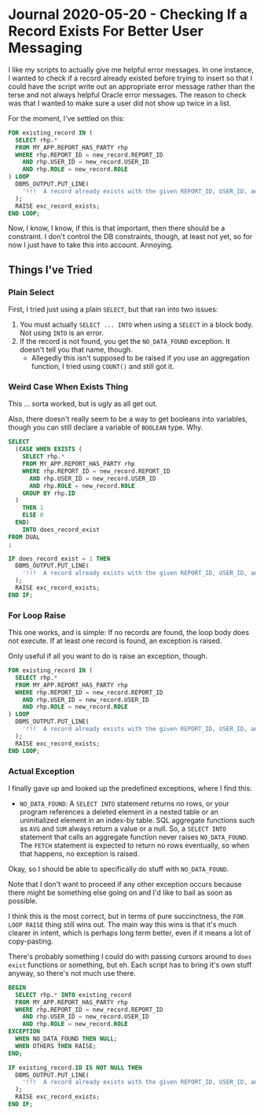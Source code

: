 Journal 2020-05-20 - Checking If a Record Exists For Better User Messaging
========

I like my scripts to actually give me helpful error messages.  In one instance, I wanted to check if a record already existed before trying to insert so that I could have the script write out an appropriate error message rather than the terse and not always helpful Oracle error messages.  The reason to check was that I wanted to make sure a user did not show up twice in a list.

For the moment, I've settled on this:

```sql
FOR existing_record IN (
  SELECT rhp.*
  FROM MY_APP.REPORT_HAS_PARTY rhp
  WHERE rhp.REPORT_ID = new_record.REPORT_ID
    AND rhp.USER_ID = new_record.USER_ID
    AND rhp.ROLE = new_record.ROLE
) LOOP
  DBMS_OUTPUT.PUT_LINE(
    '!!!  A record already exists with the given REPORT_ID, USER_ID, and ROLE!'
  );
  RAISE exc_record_exists;
END LOOP;
```

Now, I know, I know, if this is that important, then there should be a constraint.  I don't control the DB constraints, though, at least not yet, so for now I just have to take this into account.  Annoying.



## Things I've Tried


### Plain Select

First, I tried just using a plain `SELECT`, but that ran into two issues:

1. You must actually `SELECT ... INTO` when using a `SELECT` in a block body.  Not using `INTO` is an error.
2. If the record is not found, you get the `NO_DATA_FOUND` exception.  It doesn't tell you that name, though.
    - Allegedly this isn't supposed to be raised if you use an aggregation function, I tried using `COUNT()` and still got it.


### Weird Case When Exists Thing

This ... sorta worked, but is ugly as all get out.

Also, there doesn't really seem to be a way to get booleans into variables, though you can still declare a variable of `BOOLEAN` type.  Why.

```sql
SELECT
  (CASE WHEN EXISTS (
    SELECT rhp.*
    FROM MY_APP.REPORT_HAS_PARTY rhp
    WHERE rhp.REPORT_ID = new_record.REPORT_ID
      AND rhp.USER_ID = new_record.USER_ID
      AND rhp.ROLE = new_record.ROLE
    GROUP BY rhp.ID
  )
    THEN 1
    ELSE 0
  END)
    INTO does_record_exist
FROM DUAL
;

IF does_record_exist = 1 THEN
  DBMS_OUTPUT.PUT_LINE(
    '!!!  A record already exists with the given REPORT_ID, USER_ID, and ROLE!'
  );
  RAISE exc_record_exists;
END IF;
```


### For Loop Raise

This one works, and is simple: If no records are found, the loop body does not execute.  If at least one record is found, an exception is raised.

Only useful if all you want to do is raise an exception, though.

```sql
FOR existing_record IN (
  SELECT rhp.*
  FROM MY_APP.REPORT_HAS_PARTY rhp
  WHERE rhp.REPORT_ID = new_record.REPORT_ID
    AND rhp.USER_ID = new_record.USER_ID
    AND rhp.ROLE = new_record.ROLE
) LOOP
  DBMS_OUTPUT.PUT_LINE(
    '!!!  A record already exists with the given REPORT_ID, USER_ID, and ROLE!'
  );
  RAISE exc_record_exists;
END LOOP;
```


### Actual Exception

I finally gave up and looked up the predefined exceptions, where I find this:

- `NO_DATA_FOUND`: A `SELECT INTO` statement returns no rows, or your program references a deleted element in a nested table or an uninitialized element in an index-by table. SQL aggregate functions such as `AVG` and `SUM` always return a value or a null. So, a `SELECT INTO` statement that calls an aggregate function never raises `NO_DATA_FOUND`. The `FETCH` statement is expected to return no rows eventually, so when that happens, no exception is raised.

Okay, so I should be able to specifically do stuff with `NO_DATA_FOUND`.

Note that I don't want to proceed if any other exception occurs because there might be something else going on and I'd like to bail as soon as possible.

I think this is the most correct, but in terms of pure succinctness, the `FOR LOOP RAISE` thing still wins out.  The main way this wins is that it's much clearer in intent, which is perhaps long term better, even if it means a lot of copy-pasting.

There's probably something I could do with passing cursors around to `does exist` functions or something, but eh.  Each script has to bring it's own stuff anyway, so there's not much use there.

```sql
BEGIN
  SELECT rhp.* INTO existing_record
  FROM MY_APP.REPORT_HAS_PARTY rhp
  WHERE rhp.REPORT_ID = new_record.REPORT_ID
    AND rhp.USER_ID = new_record.USER_ID
    AND rhp.ROLE = new_record.ROLE
EXCEPTION
  WHEN NO_DATA_FOUND THEN NULL;
  WHEN OTHERS THEN RAISE;
END;

IF existing_record.ID IS NOT NULL THEN
  DBMS_OUTPUT.PUT_LINE(
    '!!!  A record already exists with the given REPORT_ID, USER_ID, and ROLE!'
  );
  RAISE exc_record_exists;
END IF;
```
